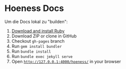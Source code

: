 # Hoeness Docs

Um die Docs lokal zu "builden":

1. [Download and install Ruby](https://www.ruby-lang.org/en/downloads)
2. Download ZIP or clone in GitHub
3. Checkout `gh-pages` branch
4. Run `gem install bundler`
5. Run `bundle install`
6. Run `bundle exec jekyll serve`
7. Open [`http://127.0.0.1:4000/hoeness/`](http://127.0.0.1:4000/hoeness/) in your browser
